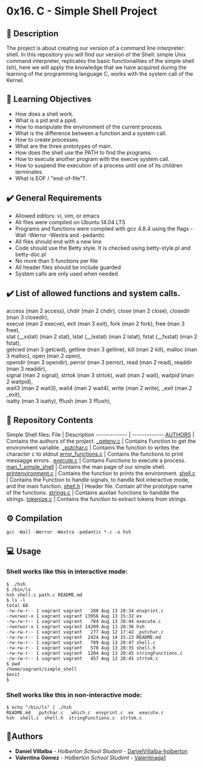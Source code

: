 # 0x16. C - Simple Shell Project
## 🚀 Description 
The project is about creating our version of a command line interpreter: shell.
In this repository you will find our version of the Shell: simple Unix command interpreter, replicates the basic functionalities of the simple shell (sh), here we will apply the knowledge that we have acquired during the learning of the programming language C, works with the system call of the Kernel.
## 📑 Learning Objectives
- How does a shell work.  
- What is a pid and a ppid.  
- How to manipulate the environment of the current process.  
- What is the difference between a function and a system call.  
- How to create processes.  
- What are the three prototypes of main.  
- How does the shell use the PATH to find the programs.  
- How to execute another program with the execve system call.  
- How to suspend the execution of a process until one of its children terminates.  
- What is EOF / "end-of-file"?.  
## ✔️ General Requirements  
- Allowed editors: vi, vim, or emacs
- All files were compiled on Ubuntu 14.04 LTS
- Programs and functions were compiled with gcc 4.8.4 using the flags -Wall -Werror -Wextra and -pedantic
- All files should end with a new line
- Code should use the Betty style. It is checked using betty-style.pl and betty-doc.pl
- No more than 5 functions per file
- All header files should be include guarded
- System calls are only used when needed
## ✔️ List of allowed functions and system calls.  
access (man 2 access),
chdir (man 2 chdir),
close (man 2 close),
closedir (man 3 closedir),  
execve (man 2 execve),
exit (man 3 exit),
fork (man 2 fork),
free (man 3 free),  
stat (__xstat) (man 2 stat),
lstat (__lxstat) (man 2 lstat),
fstat (__fxstat) (man 2 fstat),  
getcwd (man 3 getcwd), 
getline (man 3 getline), 
kill (man 2 kill),
malloc (man 3 malloc),
open (man 2 open),   
opendir (man 3 opendir),
perror (man 3 perror),
read (man 2 read),
readdir (man 3 readdir),    
signal (man 2 signal),
strtok (man 3 strtok),
wait (man 2 wait),
waitpid (man 2 waitpid),  
wait3 (man 2 wait3),
wait4 (man 2 wait4),
write (man 2 write),
_exit (man 2 _exit),    
isatty (man 3 isatty),
fflush (man 3 fflush),  
## 📂 Repository Contents  
Simple Shell files:
File  | Description
------------- | -------------
[AUTHORS](https://github.com/Valentinaga1/simple_shell/blob/master/AUTHORS "AUTHORS")  | Contains the authors of the project.
[_getenv.c](https://github.com/Valentinaga1/simple_shell/blob/master/_getenv.c "_getenv.c")  |  Contains Function to get the environment variable.
[_putchar.c](https://github.com/Valentinaga1/simple_shell/blob/master/_putchar.c "_putchar.c")  | Contains the function to writes the character c to stdout
[error_functions.c](https://github.com/Valentinaga1/simple_shell/blob/master/error_functions.c "error_functions.c")  | Contains the functions to print messagge errors . 
[execute.c](https://github.com/Valentinaga1/simple_shell/blob/master/execute.c "execute.c")  | Contains Functions to execute a process. 
[man_1_simple_shell](https://github.com/Valentinaga1/simple_shell/blob/master/man_1_simple_shell "man_1_simple_shell")  | Contains the man page of our simple shell.
[printenvironment.c](https://github.com/Valentinaga1/simple_shell/blob/master/printenvironment.c "printenvironment.c")  | Contains the function to prints the environment.
[shell.c](https://github.com/Valentinaga1/simple_shell/blob/master/shell.c "shell.c")  | Contains the Function to handle signals, to handle Not interactive mode, and the main function.
[shell.h](https://github.com/Valentinaga1/simple_shell/blob/master/shell.h "shell.h")  | Header file. Contain all the prototype name of the functions.
[strings.c](https://github.com/Valentinaga1/simple_shell/blob/master/stringFunctions.c "strings.c")  | Contains auxilair functions to handdle the strings.
[tokenize.c](https://github.com/Valentinaga1/simple_shell/blob/master/tokenize.c "tokenize.c")  | Contains the function to extract tokens from strings.  

## ⚙ Compilation
```
gcc -Wall -Werror -Wextra -pedantic *.c -o hsh
```
## 💻 Usage
### Shell works like this in interactive mode:  
```
$ ./hsh  
$ /bin/ls  
hsh shell.c path.c README.md   
$ ls -l  
total 68  
-rw-rw-r-- 1 vagrant vagrant   288 Aug 13 20:34 envprint.c   
-rwxrwxr-x 1 vagrant vagrant 13956 Aug 13 15:32 ex  
-rw-rw-r-- 1 vagrant vagrant   784 Aug 13 20:44 execute.c    
-rwxrwxr-x 1 vagrant vagrant 14209 Aug 13 20:36 hsh  
-rw-rw-r-- 1 vagrant vagrant   277 Aug 12 17:42 _putchar.c  
-rw-rw-r-- 1 vagrant vagrant  2424 Aug 14 15:23 README.md   
-rw-rw-r-- 1 vagrant vagrant   789 Aug 13 20:47 shell.c   
-rw-rw-r-- 1 vagrant vagrant   570 Aug 13 20:35 shell.h   
-rw-rw-r-- 1 vagrant vagrant  1204 Aug 13 20:45 stringFunctions.c   
-rw-rw-r-- 1 vagrant vagrant   457 Aug 13 20:45 strtok.c  
$ pwd   
/home/vagrant/simple_shell  
$exit    
$  
```
### Shell works like this in non-interactive mode:  
```
$ echo "/bin/ls" | ./hsh  
README.md  _putchar.c  _which.c  envprint.c  ex  execute.c   
hsh  shell.c  shell.h  stringFunctions.c  strtok.c  
```
## 🚀Authors
* **Daniel Villalba** - *Holberton School Student* - [DanielVillalba-holberton](https://github.com/DanielVillalba-holberton)
* **Valentina Gómez** - *Holberton School Student* - [Valentinaga1](https://github.com/Valentinaga1)

